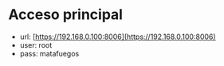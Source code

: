 <!-- TITLE: Proliant -->
<!-- SUBTITLE: Datos sobre el servidor Proliant -->

# Acceso principal
* url: [https://192.168.0.100:8006](https://192.168.0.100:8006)
* user: root
* pass: matafuegos